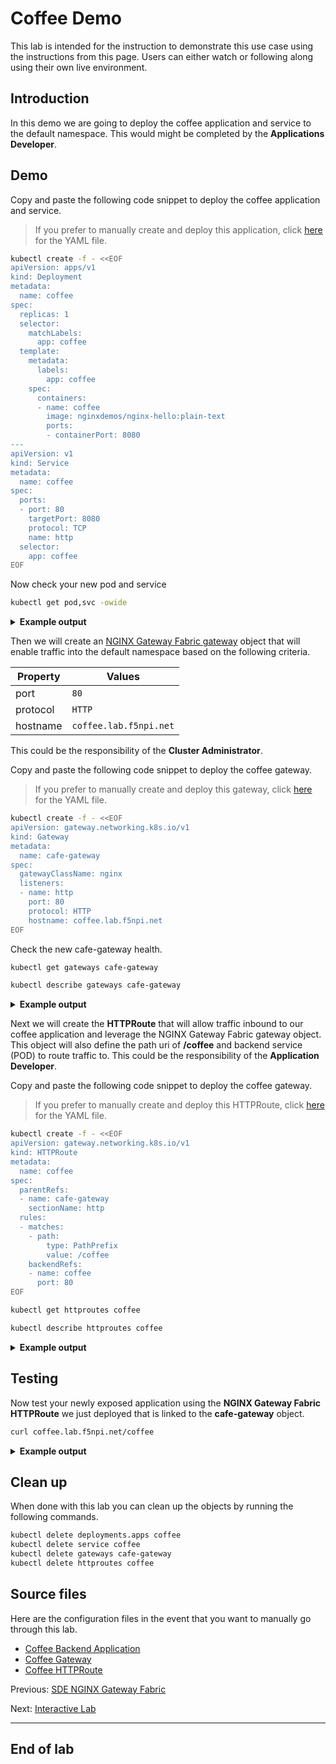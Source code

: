 # Coffee Demo

This lab is intended for the instruction to demonstrate this use case using the instructions from
this page. Users can either watch or following along using their own live environment.

## Introduction

In this demo we are going to deploy the coffee application and service to the default namespace.  This would might be completed by the **Applications Developer**.

## Demo

Copy and paste the following code snippet to deploy the coffee application and service.

> If you prefer to manually create and deploy this application, click [here](coffee.yaml) for the
> YAML file.

```bash
kubectl create -f - <<EOF
apiVersion: apps/v1
kind: Deployment
metadata:
  name: coffee
spec:
  replicas: 1
  selector:
    matchLabels:
      app: coffee
  template:
    metadata:
      labels:
        app: coffee
    spec:
      containers:
      - name: coffee
        image: nginxdemos/nginx-hello:plain-text
        ports:
        - containerPort: 8080
---
apiVersion: v1
kind: Service
metadata:
  name: coffee
spec:
  ports:
  - port: 80
    targetPort: 8080
    protocol: TCP
    name: http
  selector:
    app: coffee
EOF
```

Now check your new pod and service

```bash
kubectl get pod,svc -owide
```

<details>
  <summary><b>Example output</b></summary>

  ```bash
  $ kubectl get pod,svc -owide
  NAME                          READY   STATUS    RESTARTS   AGE   IP               NODE                    NOMINATED NODE   READINESS GATES
  pod/coffee-6b8b6d6486-pclbw   1/1     Running   0          10s   10.244.191.142   w3-mgmt.lab.f5npi.net   <none>           <none>

  NAME                 TYPE        CLUSTER-IP      EXTERNAL-IP   PORT(S)   AGE     SELECTOR
  service/coffee       ClusterIP   10.101.152.33   <none>        80/TCP    10s     app=coffee
  service/kubernetes   ClusterIP   10.96.0.1       <none>        443/TCP   4d22h   <none>
  ```

</details>

Then we will create an [NGINX Gateway Fabric gateway](gateway.yaml) object that will enable traffic into the default namespace based on the following criteria.

| Property      | Values                 |
| ------------- | ---------------------- |
| port          | `80`                   |
| protocol      | `HTTP`                 |
| hostname      | `coffee.lab.f5npi.net` |

This could be the responsibility of the **Cluster Administrator**.

Copy and paste the following code snippet to deploy the coffee gateway.

> If you prefer to manually create and deploy this gateway, click [here](gateway.yaml) for the
> YAML file.

```bash
kubectl create -f - <<EOF
apiVersion: gateway.networking.k8s.io/v1
kind: Gateway
metadata:
  name: cafe-gateway
spec:
  gatewayClassName: nginx
  listeners:
  - name: http
    port: 80
    protocol: HTTP
    hostname: coffee.lab.f5npi.net
EOF
```

Check the new cafe-gateway health.

```bash
kubectl get gateways cafe-gateway
```
```bash
kubectl describe gateways cafe-gateway
```

<details>
  <summary><b>Example output</b></summary>

  ```bash
  $ kubectl get gateways cafe-gateway
  NAME           CLASS   ADDRESS       PROGRAMMED   AGE
  cafe-gateway   nginx   10.1.10.100   True         8s

  $ kubectl describe gateways cafe-gateway
  Name:         cafe-gateway
  Namespace:    default
  Labels:       <none>
  Annotations:  <none>
  API Version:  gateway.networking.k8s.io/v1
  Kind:         Gateway
  Metadata:
    Creation Timestamp:  2024-07-10T21:54:15Z
    Generation:          1
    Resource Version:    110298
    UID:                 470ec269-71a2-4002-b327-4729ef3a43f7
  Spec:
    Gateway Class Name:  nginx
    Listeners:
      Allowed Routes:
        Namespaces:
          From:  Same
      Hostname:  coffee.lab.f5npi.net
      Name:      http
      Port:      80
      Protocol:  HTTP
  Status:
    Addresses:
      Type:   IPAddress
      Value:  10.1.10.100
    Conditions:
      Last Transition Time:  2024-07-10T21:54:16Z
      Message:               Gateway is accepted
      Observed Generation:   1
      Reason:                Accepted
      Status:                True
      Type:                  Accepted
      Last Transition Time:  2024-07-10T21:54:16Z
      Message:               Gateway is programmed
      Observed Generation:   1
      Reason:                Programmed
      Status:                True
      Type:                  Programmed
    Listeners:
      Attached Routes:  0
      Conditions:
        Last Transition Time:  2024-07-10T21:54:16Z
        Message:               Listener is accepted
        Observed Generation:   1
        Reason:                Accepted
        Status:                True
        Type:                  Accepted
        Last Transition Time:  2024-07-10T21:54:16Z
        Message:               Listener is programmed
        Observed Generation:   1
        Reason:                Programmed
        Status:                True
        Type:                  Programmed
        Last Transition Time:  2024-07-10T21:54:16Z
        Message:               All references are resolved
        Observed Generation:   1
        Reason:                ResolvedRefs
        Status:                True
        Type:                  ResolvedRefs
        Last Transition Time:  2024-07-10T21:54:16Z
        Message:               No conflicts
        Observed Generation:   1
        Reason:                NoConflicts
        Status:                False
        Type:                  Conflicted
      Name:                    http
      Supported Kinds:
        Group:  gateway.networking.k8s.io
        Kind:   HTTPRoute
  Events:       <none>
  ```

</details>

Next we will create the **HTTPRoute** that will allow traffic inbound to our coffee application and leverage the NGINX Gateway Fabric gateway object.  This object will also define the path uri of **/coffee** and backend service (POD) to route traffic to.  This could be the responsibility of the **Application Developer**.

Copy and paste the following code snippet to deploy the coffee gateway.

> If you prefer to manually create and deploy this HTTPRoute, click [here](httpRoute-coffee.yaml)
> for the YAML file.

```bash
kubectl create -f - <<EOF
apiVersion: gateway.networking.k8s.io/v1
kind: HTTPRoute
metadata:
  name: coffee
spec:
  parentRefs:
  - name: cafe-gateway
    sectionName: http
  rules:
  - matches:
    - path:
        type: PathPrefix
        value: /coffee
    backendRefs:
    - name: coffee
      port: 80
EOF
```


```bash
kubectl get httproutes coffee
```

```bash
kubectl describe httproutes coffee
```


<details>
  <summary><b>Example output</b></summary>

  ```bash
  $ kubectl describe httproutes coffee
  Name:         coffee
  Namespace:    default
  Labels:       <none>
  Annotations:  <none>
  API Version:  gateway.networking.k8s.io/v1
  Kind:         HTTPRoute
  Metadata:
    Creation Timestamp:  2024-07-10T21:56:11Z
    Generation:          1
    Resource Version:    110605
    UID:                 16cf856d-10b1-4852-9e23-b5c1ba82305b
  Spec:
    Parent Refs:
      Group:         gateway.networking.k8s.io
      Kind:          Gateway
      Name:          cafe-gateway
      Section Name:  http
    Rules:
      Backend Refs:
        Group:
        Kind:    Service
        Name:    coffee
        Port:    80
        Weight:  1
      Matches:
        Path:
          Type:   PathPrefix
          Value:  /coffee
  Status:
    Parents:
      Conditions:
        Last Transition Time:  2024-07-10T21:56:11Z
        Message:               The route is accepted
        Observed Generation:   1
        Reason:                Accepted
        Status:                True
        Type:                  Accepted
        Last Transition Time:  2024-07-10T21:56:11Z
        Message:               All references are resolved
        Observed Generation:   1
        Reason:                ResolvedRefs
        Status:                True
        Type:                  ResolvedRefs
      Controller Name:         gateway.nginx.org/nginx-gateway-controller
      Parent Ref:
        Group:         gateway.networking.k8s.io
        Kind:          Gateway
        Name:          cafe-gateway
        Namespace:     default
        Section Name:  http
  Events:              <none>

  $ kubectl get httproutes coffee
  NAME     HOSTNAMES   AGE
  coffee               13s
  ```

</details>



## Testing

Now test your newly exposed application using the **NGINX Gateway Fabric HTTPRoute** we just deployed that is linked to the **cafe-gateway** object.

```bash
curl coffee.lab.f5npi.net/coffee
```

<details>
  <summary><b>Example output</b></summary>

  ```bash
  $ curl coffee.lab.f5npi.net/coffee
  Server address: 10.244.191.142:8080
  Server name: coffee-6b8b6d6486-pclbw
  Date: 10/Jul/2024:21:57:37 +0000
  URI: /coffee
  Request ID: 69e879504432b9239a842c9e4d9a4238
  ```

</details>



## Clean up

When done with this lab you can clean up the objects by running the following commands.

```bash
kubectl delete deployments.apps coffee
kubectl delete service coffee
kubectl delete gateways cafe-gateway
kubectl delete httproutes coffee
```

## Source files

Here are the configuration files in the event that you want to manually go through this lab.

- [Coffee Backend Application](coffee.yaml)
- [Coffee Gateway](gateway.yaml)
- [Coffee HTTPRoute](coffee-httpRoute.yaml)

Previous: [SDE NGINX Gateway Fabric](../README.md)

Next: [Interactive Lab](../lab/README.md)

---

## End of lab
